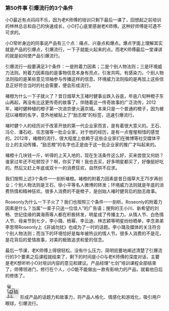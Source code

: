 ### 第50件事 引爆流行的3个条件

小O最近有点闷闷不乐，因为老K师傅的培训只剩下最后一课了，回想起之前培训的林林总总和自己的快速成长，小O打心底里感谢老K师傅。这种好师傅是可遇不可求的。

小O常听身边的同事说产品有三个点：痛点、兴奋点和爆点。爆点字面上理解其实就是产品的引爆点，引爆流行，一下子就能火起来的点。而老K师傅最后一堂课讲的就是如何使产品引爆流行。

引爆流行一般要满足3个条件：一是附着力因素；二是个别人物法则；三是环境威力法则。附着力因素指的是事物信息本身有亮点，引发共鸣，有感染力。个别人物法则指的是某些意见领袖参与传播这样的信息。环境威力法则指的是再加上这些信息正好符合当时的社会需要，便会形成流行。

褚橙为什么一下子就火了？昔日烟草大王褚时健事业跌入谷底，年逾八旬种橙子东山再起，再没有比这更传奇的故事了。伴随着这一传奇故事的广泛流传，2012年，褚时健种植的橙子第一次进京便火遍京城。本来只是一个普通的橙子，因为被冠以褚橙的名字，意外地被贴上了“励志橙”的标签，迅速引爆流行。

褚时健个人的经历对于改革开放的第一代企业家而言，是有着很大意义的。王石、冯仑、潘石屹、任志强等一批企业家，对于他的经历，是有一点惺惺相惜的感觉的。2012年，褚橙的流行，很大程度上依赖于这些企业家们在微博等社交媒体平台上的主动传播，“励志橙”的名字也正是由于这一批企业家的推广才叫起来的。

褚橙十几块钱一斤，听得的上天入地的，现在生活条件这么好，买来尝尝又何妨？谁家过年还不吃顿饺子？啊，你买了啊！我也去买，好多明星都买了，好像挺好吃的。然后又赶上年底或双十一的消费狂欢，自然供不应求。

我们按照上述3个条件一一剖析褚橙。褚橙的附着力因素是昔日烟草大王75岁再创业；个别人物法则是王石、徐小平等名人微博的转发；环境威力法则就是年底的消费热情和精神狂欢。很多人消费的不是橙子，是创始人褚时健背后的励志故事。

Roseonly为什么一下子火了？我们也按照三个条件一一剖析。Roseonly的附着力因素是什么？当属“一辈子只送一位佳人”的广告语；搜狗的王小川、新希望的刘畅、世纪佳缘的龚海燕等人都在积极转发，明星成了传播主力。从情人节、白色情人节、母亲节到七夕，李小璐、杨幂、李云迪、林志颖等明星纷纷晒单，李念弟弟李思带Roseonly上《非诚勿扰》也成为了一时的话题。李小璐及媒体的关注符合个别人物法则；而当下的环境恰好是每年被热议的情人节。很多人消费的不是花，是花背后的爱情故事，对美的极致追求和爱的信念。

最后一节课，老K师傅上得很轻松，没有什么压力，简明扼要地阐述清楚了引爆流行的3个要素之后课程就结束了，剩下的时间是小O与老K师傅的深度对话，主要是老K想听听小O对培训内容的意见和建议。产品经理“七剑”培训课程全部结束了，师傅领进门，修行在个人，小O能不能做出一款有影响力的产品，就看他日后的修炼了。

![](images/image01723_jpeg)形成产品的话题力和故事力，将产品人格化、情感化和游戏化，吸引用户眼球，引爆流行。
